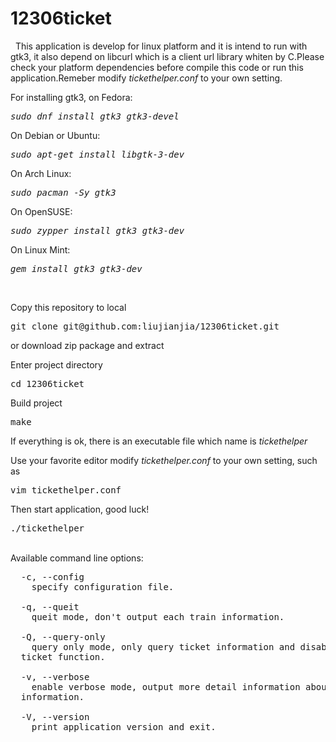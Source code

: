 # 12306ticket
  <p>&nbsp;&nbsp;This application is develop for linux platform and it is intend to run with gtk3, it also depend on libcurl which is a client url library whiten by C.Please check your platform dependencies before compile this code or run this application.Remeber modify <em>tickethelper.conf</em> to your own setting.</p>
  For installing gtk3, on Fedora:<pre><i>sudo dnf install gtk3 gtk3-devel</i></pre>
  On Debian or Ubuntu:<pre><i>sudo apt-get install libgtk-3-dev</i></pre>
  On Arch Linux:<pre><i>sudo pacman -Sy gtk3</i></pre>
  On OpenSUSE:<pre><i>sudo zypper install gtk3 gtk3-dev</i></pre>
  On Linux Mint:<pre><i>gem install gtk3 gtk3-dev</i></pre>
  <br />
  <p>Copy this repository to local</p>
  <pre>git clone git@github.com:liujianjia/12306ticket.git</pre>
  <p>or download zip package and extract</p>
  <p>Enter project directory</p>
  <pre>cd 12306ticket</pre>
  <p>Build project</p>
  <pre>make</pre>
  <p>If everything is ok, there is an executable file which name is <em>tickethelper</em><p>
  <p>Use your favorite editor modify <em>tickethelper.conf</em> to your own setting, such as</p>
  <pre>vim tickethelper.conf</pre>
  <p>Then start application, good luck!</p>
  <pre>./tickethelper</pre>
  <br />
  Available command line options:
  <pre>
  -c, --config
    specify configuration file.<br />
  -q, --queit
    queit mode, don't output each train information.<br />
  -Q, --query-only
    query only mode, only query ticket information and disable auto order
  ticket function.<br />
  -v, --verbose
    enable verbose mode, output more detail information about connection and debug 
  information.<br />
  -V, --version
    print application version and exit.
  </pre>
